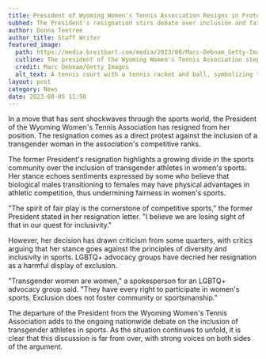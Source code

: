```yaml
---
title: President of Wyoming Women's Tennis Association Resigns in Protest Over Transgender Player Inclusion
subhed: The President's resignation stirs debate over inclusion and fairness in women's sports
author: Donna Teetree
author_title: Staff Writer
featured_image: 
  path: https://media.breitbart.com/media/2023/08/Marc-Debnam_Getty-Images-640x480.jpg
  cutline: The president of the Wyoming Women's Tennis Association steps down in protest over transgender player participation.
  credit: Marc Debnam/Getty Images
  alt_text: A tennis court with a tennis racket and ball, symbolizing the recent controversy in the Wyoming Women's Tennis Association.
layout: post
category: News
date: 2023-08-05 11:58
---
```


In a move that has sent shockwaves through the sports world, the President of the Wyoming Women's Tennis Association has resigned from her position. The resignation comes as a direct protest against the inclusion of a transgender woman in the association's competitive ranks.

The former President's resignation highlights a growing divide in the sports community over the inclusion of transgender athletes in women's sports. Her stance echoes sentiments expressed by some who believe that biological males transitioning to females may have physical advantages in athletic competition, thus undermining fairness in women's sports.

"The spirit of fair play is the cornerstone of competitive sports," the former President stated in her resignation letter. "I believe we are losing sight of that in our quest for inclusivity."

However, her decision has drawn criticism from some quarters, with critics arguing that her stance goes against the principles of diversity and inclusivity in sports. LGBTQ+ advocacy groups have decried her resignation as a harmful display of exclusion.

"Transgender women are women," a spokesperson for an LGBTQ+ advocacy group said. "They have every right to participate in women's sports. Exclusion does not foster community or sportsmanship."

The departure of the President from the Wyoming Women's Tennis Association adds to the ongoing nationwide debate on the inclusion of transgender athletes in sports. As the situation continues to unfold, it is clear that this discussion is far from over, with strong voices on both sides of the argument.

